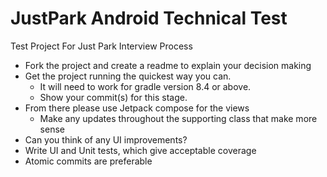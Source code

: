 # JustPark Android Technical Test
Test Project For Just Park Interview Process

- Fork the project and create a readme to explain your decision making
- Get the project running the quickest way you can.
    - It will need to work for gradle version 8.4 or above.
    - Show your commit(s) for this stage.
- From there please use Jetpack compose for the views
    - Make any updates throughout the supporting class that make more sense
- Can you think of any UI improvements?
- Write UI and Unit tests, which give acceptable coverage
- Atomic commits are preferable
